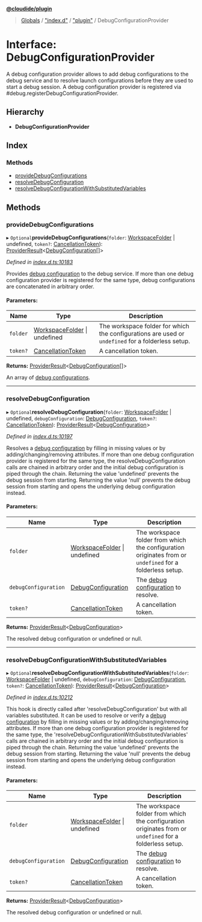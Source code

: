 **[@cloudide/plugin](../README.md)**

> [Globals](../README.md) / ["index.d"](../modules/_index_d_.md) / ["plugin"](../modules/_index_d_._plugin_.md) / DebugConfigurationProvider

# Interface: DebugConfigurationProvider

A debug configuration provider allows to add debug configurations to the debug service
and to resolve launch configurations before they are used to start a debug session.
A debug configuration provider is registered via #debug.registerDebugConfigurationProvider.

## Hierarchy

* **DebugConfigurationProvider**

## Index

### Methods

* [provideDebugConfigurations](_index_d_._plugin_.debugconfigurationprovider.md#providedebugconfigurations)
* [resolveDebugConfiguration](_index_d_._plugin_.debugconfigurationprovider.md#resolvedebugconfiguration)
* [resolveDebugConfigurationWithSubstitutedVariables](_index_d_._plugin_.debugconfigurationprovider.md#resolvedebugconfigurationwithsubstitutedvariables)

## Methods

### provideDebugConfigurations

▸ `Optional`**provideDebugConfigurations**(`folder`: [WorkspaceFolder](_index_d_._plugin_.workspacefolder.md) \| undefined, `token?`: [CancellationToken](_index_d_._plugin_.cancellationtoken.md)): [ProviderResult](../modules/_index_d_._plugin_.md#providerresult)\<[DebugConfiguration](_index_d_._plugin_.debugconfiguration.md)[]>

*Defined in [index.d.ts:10183](https://github.com/huaweicloud/cloudide-plugin-api/blob/1ab5ef8/index.d.ts#L10183)*

Provides [debug configuration](#DebugConfiguration) to the debug service. If more than one debug configuration provider is
registered for the same type, debug configurations are concatenated in arbitrary order.

#### Parameters:

Name | Type | Description |
------ | ------ | ------ |
`folder` | [WorkspaceFolder](_index_d_._plugin_.workspacefolder.md) \| undefined | The workspace folder for which the configurations are used or `undefined` for a folderless setup. |
`token?` | [CancellationToken](_index_d_._plugin_.cancellationtoken.md) | A cancellation token. |

**Returns:** [ProviderResult](../modules/_index_d_._plugin_.md#providerresult)\<[DebugConfiguration](_index_d_._plugin_.debugconfiguration.md)[]>

An array of [debug configurations](#DebugConfiguration).

___

### resolveDebugConfiguration

▸ `Optional`**resolveDebugConfiguration**(`folder`: [WorkspaceFolder](_index_d_._plugin_.workspacefolder.md) \| undefined, `debugConfiguration`: [DebugConfiguration](_index_d_._plugin_.debugconfiguration.md), `token?`: [CancellationToken](_index_d_._plugin_.cancellationtoken.md)): [ProviderResult](../modules/_index_d_._plugin_.md#providerresult)\<[DebugConfiguration](_index_d_._plugin_.debugconfiguration.md)>

*Defined in [index.d.ts:10197](https://github.com/huaweicloud/cloudide-plugin-api/blob/1ab5ef8/index.d.ts#L10197)*

Resolves a [debug configuration](#DebugConfiguration) by filling in missing values or by adding/changing/removing attributes.
If more than one debug configuration provider is registered for the same type, the resolveDebugConfiguration calls are chained
in arbitrary order and the initial debug configuration is piped through the chain.
Returning the value 'undefined' prevents the debug session from starting.
Returning the value 'null' prevents the debug session from starting and opens the underlying debug configuration instead.

#### Parameters:

Name | Type | Description |
------ | ------ | ------ |
`folder` | [WorkspaceFolder](_index_d_._plugin_.workspacefolder.md) \| undefined | The workspace folder from which the configuration originates from or `undefined` for a folderless setup. |
`debugConfiguration` | [DebugConfiguration](_index_d_._plugin_.debugconfiguration.md) | The [debug configuration](#DebugConfiguration) to resolve. |
`token?` | [CancellationToken](_index_d_._plugin_.cancellationtoken.md) | A cancellation token. |

**Returns:** [ProviderResult](../modules/_index_d_._plugin_.md#providerresult)\<[DebugConfiguration](_index_d_._plugin_.debugconfiguration.md)>

The resolved debug configuration or undefined or null.

___

### resolveDebugConfigurationWithSubstitutedVariables

▸ `Optional`**resolveDebugConfigurationWithSubstitutedVariables**(`folder`: [WorkspaceFolder](_index_d_._plugin_.workspacefolder.md) \| undefined, `debugConfiguration`: [DebugConfiguration](_index_d_._plugin_.debugconfiguration.md), `token?`: [CancellationToken](_index_d_._plugin_.cancellationtoken.md)): [ProviderResult](../modules/_index_d_._plugin_.md#providerresult)\<[DebugConfiguration](_index_d_._plugin_.debugconfiguration.md)>

*Defined in [index.d.ts:10212](https://github.com/huaweicloud/cloudide-plugin-api/blob/1ab5ef8/index.d.ts#L10212)*

This hook is directly called after 'resolveDebugConfiguration' but with all variables substituted.
It can be used to resolve or verify a [debug configuration](#DebugConfiguration) by filling in missing values or by adding/changing/removing attributes.
If more than one debug configuration provider is registered for the same type, the 'resolveDebugConfigurationWithSubstitutedVariables' calls are chained
in arbitrary order and the initial debug configuration is piped through the chain.
Returning the value 'undefined' prevents the debug session from starting.
Returning the value 'null' prevents the debug session from starting and opens the underlying debug configuration instead.

#### Parameters:

Name | Type | Description |
------ | ------ | ------ |
`folder` | [WorkspaceFolder](_index_d_._plugin_.workspacefolder.md) \| undefined | The workspace folder from which the configuration originates from or `undefined` for a folderless setup. |
`debugConfiguration` | [DebugConfiguration](_index_d_._plugin_.debugconfiguration.md) | The [debug configuration](#DebugConfiguration) to resolve. |
`token?` | [CancellationToken](_index_d_._plugin_.cancellationtoken.md) | A cancellation token. |

**Returns:** [ProviderResult](../modules/_index_d_._plugin_.md#providerresult)\<[DebugConfiguration](_index_d_._plugin_.debugconfiguration.md)>

The resolved debug configuration or undefined or null.
